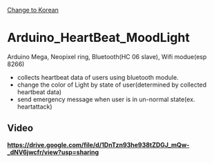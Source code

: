[Change to Korean](https://github.com/HYORIMLEE/Arduino_HeartBeat_MoodLight/blob/master/README_kr.md)
# Arduino_HeartBeat_MoodLight 
Arduino Mega, Neopixel ring, Bluetooth(HC 06 slave), Wifi modue(esp 8266)

* collects heartbeat data of users using bluetooth module.
* change the color of Light by state of user(determined by collected heartbeat data)
* send emergency message when user is in un-normal state(ex. heartattack)

## Video
**https://drive.google.com/file/d/1DnTzn93he938tZDGJ_mQw-_dNV6jwcfr/view?usp=sharing**

